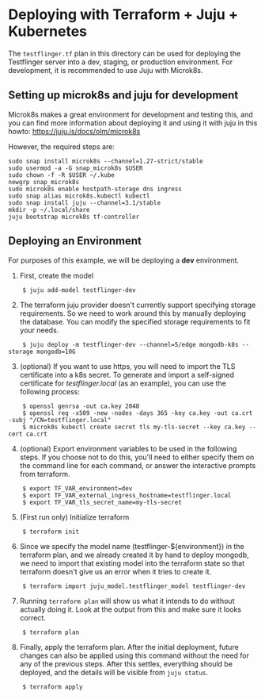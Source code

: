 # Deploying with Terraform + Juju + Kubernetes

The `testflinger.tf` plan in this directory can be used for deploying
the Testflinger server into a dev, staging, or production environment.
For development, it is recommended to use Juju with Microk8s.


## Setting up microk8s and juju for development

Microk8s makes a great environment for development and testing this,
and you can find more information about deploying it and using it with
juju in this howto: https://juju.is/docs/olm/microk8s

However, the required steps are:

```
sudo snap install microk8s --channel=1.27-strict/stable
sudo usermod -a -G snap_microk8s $USER
sudo chown -f -R $USER ~/.kube
newgrp snap_microk8s
sudo microk8s enable hostpath-storage dns ingress
sudo snap alias microk8s.kubectl kubectl
sudo snap install juju --channel=3.1/stable
mkdir -p ~/.local/share
juju bootstrap microk8s tf-controller
```

## Deploying an Environment

For purposes of this example, we will be deploying a **dev**
environment.

1. First, create the model
```
    $ juju add-model testflinger-dev
```

2. The terraform juju provider doesn't currently support specifying storage
requirements. So we need to work around this by manually deploying the
database. You can modify the specified storage requirements to fit your needs.
```
    $ juju deploy -m testflinger-dev --channel=5/edge mongodb-k8s --storage mongodb=10G
```

3. (optional) If you want to use https, you will need to import the
TLS certificate into a k8s secret. To generate and import a self-signed
certificate for *testflinger.local* (as an example), you can use the following
process:
```
    $ openssl genrsa -out ca.key 2048
    $ openssl req -x509 -new -nodes -days 365 -key ca.key -out ca.crt -subj "/CN=testflinger.local"
    $ microk8s kubectl create secret tls my-tls-secret --key ca.key --cert ca.crt
```

4. (optional) Export environment variables to be used in the following steps. If
you choose not to do this, you'll need to either specify them on the command line
for each command, or answer the interactive prompts from terraform.
```
    $ export TF_VAR_environment=dev
    $ export TF_VAR_external_ingress_hostname=testflinger.local
    $ export TF_VAR_tls_secret_name=my-tls-secret
```

5. (First run only) Initialize terraform
```
    $ terraform init
```

6. Since we specify the model name (testflinger-${environment}) in the terraform plan,
and we already created it by hand to deploy mongodb, we need to import that
existing model into the terraform state so that terraform doesn't give
us an error when it tries to create it.
```
    $ terraform import juju_model.testflinger_model testflinger-dev
```

7. Running `terraform plan` will show us what it intends to do without
actually doing it. Look at the output from this and make sure it looks
correct.
```
    $ terraform plan
```

8. Finally, apply the terraform plan. After the initial deployment,
future changes can also be applied using this command without the need
for any of the previous steps. After this settles, everything should
be deployed, and the details will be visible from `juju status`.
```
    $ terraform apply
```
